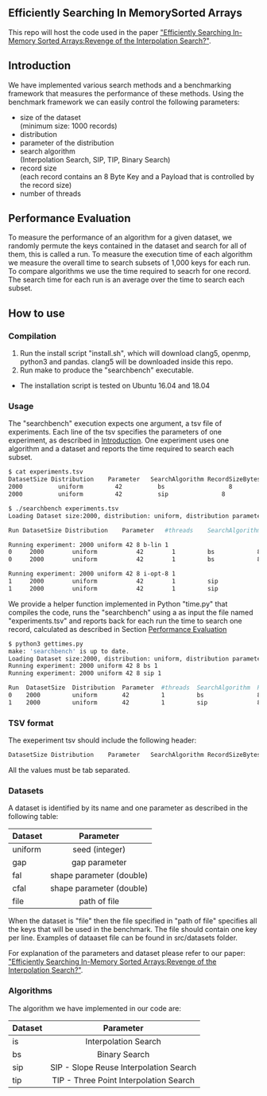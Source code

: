 ## Efficiently Searching In MemorySorted Arrays
This repo will host the code used in the paper 
["Efficiently Searching In-Memory Sorted Arrays:Revenge of the Interpolation 
Search?"](http://pages.cs.wisc.edu/~jignesh/publ/Revenge_of_the_Interpolation_Search.pdf).

## Introduction
We have implemented various search methods and a benchmarking framework that
measures the performance of these methods. Using the benchmark framework we can
easily control the following parameters:
+ size of the dataset  
  (minimum size: 1000 records)
+ distribution 
+ parameter of the distribution
+ search algorithm  
    (Interpolation Search, SIP, TIP, Binary Search)  
+ record size  
    (each record contains an 8 Byte Key and a Payload that is controlled by the record size)
+ number of threads

## Performance Evaluation
To measure the performance of an algorithm for a given dataset, we randomly
permute the keys contained in the dataset and search for all of them, this is
called a run.
To measure the execution time of each algorithm we measure the overall time to search
subsets of 1,000 keys for each run. To compare algorithms we use the time required to 
seacrh for one record.  The search time for each run is an average over the time 
to search each subset.

## How to use
### Compilation
1) Run the install script "install.sh", which will download clang5, openmp,
   python3 and pandas. clang5 will be downloaded inside this repo.
2) Run make to produce the "searchbench" executable.

+ The installation script is tested on Ubuntu 16.04 and 18.04

### Usage
The "searchbench" execution expects one argument, a tsv file of experiments. Each line of the 
tsv specifies the parameters of one experiment, as described in  [Introduction](#introduction).
One experiment uses one algorithm and a dataset and reports the time required to search each subset.

```bash
$ cat experiments.tsv
DatasetSize	Distribution	Parameter	SearchAlgorithm	RecordSizeBytes	#threads
2000	      uniform	      42	      bs	              8	              1
2000	      uniform	      42	      sip 	            8	              1

$ ./searchbench experiments.tsv
Loading Dataset size:2000, distribution: uniform, distribution parameter: 42

Run	DatasetSize	Distribution	Parameter	#threads	SearchAlgorithm	RecordSizeBytes	TimeNS

Running experiment: 2000 uniform 42 8 b-lin 1
0	  2000        uniform	        42	      1	        bs            8	              130.277
0	  2000	      uniform	        42	      1	        bs	          8	              121.141

Running experiment: 2000 uniform 42 8 i-opt-8 1
1	  2000	      uniform	        42	      1	        sip	            8	              73.189
1	  2000	      uniform	        42	      1	        sip	            8	              66.527
```

We provide a helper function implemented in Python "time.py" that compiles the code,
runs the "searchbench" using a as input the file named "experiments.tsv" and reports back for each run
the time to search one record, calculated as described in Section [Performance Evaluation](#performance-evaluation)

```bash
$ python3 gettimes.py 
make: 'searchbench' is up to date.
Loading Dataset size:2000, distribution: uniform, distribution parameter: 42
Running experiment: 2000 uniform 42 8 bs 1
Running experiment: 2000 uniform 42 8 sip 1

Run  DatasetSize  Distribution  Parameter  #threads  SearchAlgorithm  RecordSizeBytes
0    2000         uniform       42         1         bs               8                  114.4260
1    2000         uniform       42         1         sip              8                   71.1515
```

### TSV format
The exeperiment tsv should include the following header:
```bash
DatasetSize	Distribution	Parameter	SearchAlgorithm	RecordSizeBytes	#threads
```
All the values must be tab separated.

### Datasets
A dataset is identified by its name and one parameter as described in the following table:

| Dataset       | Parameter     |
| ------------- |:-------------:|
| uniform       | seed (integer)|
| gap     | gap parameter       |
| fal | shape parameter (double)    |
| cfal | shape parameter (double)    |
| file | path of file |

When the dataset is "file" then the file specified in "path of file" specifies all the keys that
will be used in the benchmark. The file should contain one key per line. Examples of dataaset file can be found
in src/datasets folder.

For explanation of the parameters and dataset please refer to our paper: ["Efficiently Searching In-Memory Sorted Arrays:Revenge of the Interpolation 
Search?"](http://pages.cs.wisc.edu/~jignesh/publ/Revenge_of_the_Interpolation_Search.pdf).

### Algorithms

The algorithm we have implemented in our code are:

| Dataset       | Parameter     |
| ------------- |:-------------:|
| is       | Interpolation Search |
| bs     | Binary Search      |
| sip | SIP - Slope Reuse Interpolation Search    |
| tip | TIP - Three Point Interpolation Search    |




